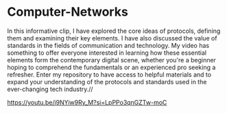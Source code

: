 # Computer-Networks
In this informative clip, I have explored the core ideas of protocols, defining them and examining their key elements. I have also discussed the value of standards in the fields of communication and technology. My video has something to offer everyone interested in learning how these essential elements form the contemporary digital scene, whether you're a beginner hoping to comprehend the fundamentals or an experienced pro seeking a refresher. Enter my repository to have access to helpful materials and to expand your understanding of the protocols and standards used in the ever-changing tech industry.//

https://youtu.be/i9NYiw9Ry_M?si=LpPPo3qnGZTw-moC
